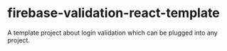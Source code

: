 # firebase-validation-react-template
A template project about login validation which can be plugged into any project.
